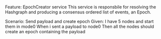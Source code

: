 Feature: EpochCreator service
This service is responsbile for resolving the Hashgraph and producing a consensus ordered list of events, an Epoch.

Scenario: Send payload and create epoch
Given: I have 5 nodes and start them in mode0
When i sent a payload to node0
Then all the nodes should create an epoch containing the payload
